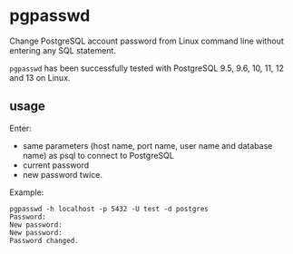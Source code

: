 # pgpasswd
Change PostgreSQL account password from Linux command line without entering any SQL statement.<br>

`pgpasswd`  has been successfully tested with PostgreSQL 9.5, 9.6, 10, 11, 12 and 13 on Linux. <br>

## usage

Enter:
* same parameters (host name, port name, user name and database name) as psql to connect to PostgreSQL 
* current password 
* new password twice.

Example:

``` 
pgpasswd -h localhost -p 5432 -U test -d postgres
Password:
New password:
New password:
Password changed.
```

